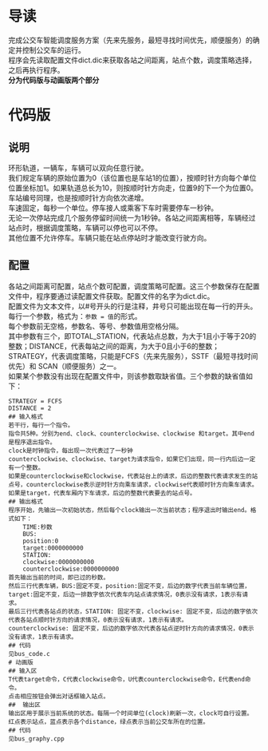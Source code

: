 # 导读  
完成公交车智能调度服务方案（先来先服务，最短寻找时间优先，顺便服务）的确定并控制公交车的运行。  
程序会先读取配置文件dict.dic来获取各站之间距离，站点个数，调度策略选择，之后再执行程序。  
**分为代码版与动画版两个部分**  
# 代码版    
## 说明  
环形轨道，一辆车，车辆可以双向任意行驶。  
我们规定车辆的原始位置为0（该位置也是车站1的位置），按顺时针方向每个单位位置坐标加1。如果轨道总长为10，则按顺时针方向走，位置9的下一个为位置0。  
车站编号同理，也是按顺时针方向依次递增。  
车速固定，每秒一个单位。停车接人或乘客下车时需要停车一秒钟。  
无论一次停站完成几个服务停留时间统一为1秒钟。各站之间距离相等，车辆经过站点时，根据调度策略，车辆可以停也可以不停。  
其他位置不允许停车。车辆只能在站点停站时才能改变行驶方向。  
## 配置  
各站之间距离可配置，站点个数可配置，调度策略可配置。这三个参数保存在配置文件中，程序要通过读配置文件获取。配置文件的名字为dict.dic。  
配置文件为文本文件，以#号开头的行是注释，井号只可能出现在每一行的开头。  
每行一个参数，格式为：`参数 = 值`的形式。  
每个参数前无空格，参数名、等号、参数值用空格分隔。  
其中参数有三个，即TOTAL_STATION，代表站点总数，为大于1且小于等于20的整数；DISTANCE，代表每站之间的距离，为大于0且小于6的整数；STRATEGY，代表调度策略，只能是FCFS（先来先服务），SSTF（最短寻找时间优先）和 SCAN（顺便服务）之一。  
如果某个参数没有出现在配置文件中，则该参数取缺省值。三个参数的缺省值如下：  
```TOTAL_STATION = 5  
STRATEGY = FCFS  
DISTANCE = 2    
## 输入格式  
若干行，每行一个指令。  
指令共5种。分别为end、clock、counterclockwise、clockwise 和target。其中end是程序退出指令。  
clock是时钟指令，每出现一次代表过了一秒钟  
counterclockwise、clockwise、target为请求指令，如果它们出现，同一行内后边一定有一个整数。  
如果是counterclockwise和clockwise，代表站台上的请求，后边的整数代表请求发生的站点号，counterclockwise表示逆时针方向乘车请求，clockwise代表顺时针方向乘车请求。  
如果是target，代表车厢内下车请求，后边的整数代表要去的站点号。  
## 输出格式
程序开始，先输出一次初始状态，然后每个clock输出一次当前状态；程序退出时输出end。格式如下：  
    TIME:秒数
    BUS:
    position:0
    target:0000000000
    STATION:
    clockwise:0000000000
    counterclockwise:0000000000
首先输出当前的时间，即已过的秒数。  
然后三行代表车辆，BUS:固定不变，position:固定不变，后边的数字代表当前车辆位置，target:固定不变，后边一排数字依次代表车内站点请求情况，0表示没有请求，1表示有请求。  
最后三行代表各站点的状态，STATION: 固定不变，clockwise: 固定不变，后边的数字依次代表各站点顺时针方向的请求情况，0表示没有请求，1表示有请求。  
counterclockwise: 固定不变，后边的数字依次代表各站点逆时针方向的请求情况，0表示没有请求，1表示有请求。  
## 代码
见bus_code.c
# 动画版
## 输入区  
T代表target命令，C代表clockwise命令，U代表counterclockwise命令，E代表end命令。  
点击相应按钮会弹出对话框输入站点。  
##  输出区  
输出区用于展示当前系统的状态。每隔一个时间单位(clock)刷新一次，clock可自行设置。  
红点表示站点，蓝点表示各个distance，绿点表示当前公交车所在的位置。  
## 代码  
见bus_graphy.cpp  

